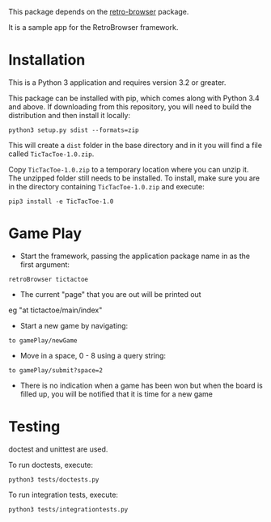 This package depends on the [retro-browser](https://github.com/allisonf/retro-browser) package.

It is a sample app for the RetroBrowser framework.

# Installation

This is a Python 3 application and requires version 3.2 or greater.

This package can be installed with pip, which comes along with Python 3.4 and above. If downloading from this 
repository, you will need to build the distribution and then install it locally:

`python3 setup.py sdist --formats=zip`

This will create a `dist` folder in the base directory and in it you will find a file called `TicTacToe-1.0.zip`.

Copy `TicTacToe-1.0.zip` to a temporary location where you can unzip it. The unzipped folder still needs
to be installed. To install, make sure you are in the directory containing `TicTacToe-1.0.zip` and execute:

`pip3 install -e TicTacToe-1.0`

# Game Play

* Start the framework, passing the application package name in as the first argument:

`retroBrowser tictactoe`

* The current "page" that you are out will be printed out

eg "at tictactoe/main/index"

* Start a new game by navigating:

`to gamePlay/newGame`

* Move in a space, 0 - 8 using a query string:

`to gamePlay/submit?space=2`

* There is no indication when a game has been won but when the board is filled up, you will be notified
that it is time for a new game

# Testing

doctest and unittest are used.

To run doctests, execute:

`python3 tests/doctests.py`

To run integration tests, execute:

`python3 tests/integrationtests.py`